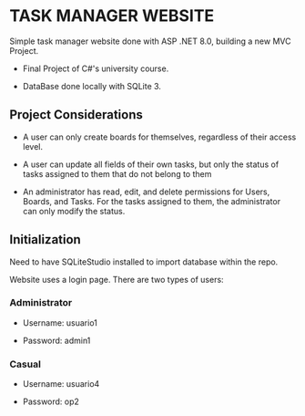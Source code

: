 # TASK MANAGER WEBSITE

Simple task manager website done with ASP .NET 8.0, building a new MVC Project.

* Final Project of C#'s university course.

* DataBase done locally with SQLite 3.


## Project Considerations

* A user can only create boards for themselves, regardless of their access level.

* A user can update all fields of their own tasks, but only the status of tasks assigned to them that do not belong to them

* An administrator has read, edit, and delete permissions for Users, Boards, and Tasks. For the tasks assigned to them, the administrator can only modify the status.

## Initialization

Need to have SQLiteStudio installed to import database within the repo.

Website uses a login page. There are two types of users:

### Administrator

* Username: usuario1

* Password: admin1

### Casual

* Username: usuario4

* Password: op2
